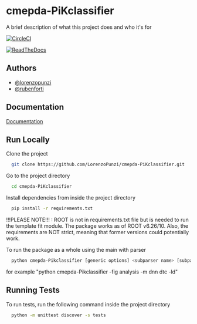 # cmepda-PiKclassifier

A brief description of what this project does and who it's for

[![CircleCI](https://dl.circleci.com/status-badge/img/gh/LorenzoPunzi/cmepda-PiKclassifier/tree/main.svg?style=svg)](https://dl.circleci.com/status-badge/redirect/gh/LorenzoPunzi/cmepda-PiKclassifier/tree/main)

[![ReadTheDocs](https://readthedocs.org/projects/docs/badge/?version=latest)](https://cmepda-pikclassifier.readthedocs.io/en/latest/index.html)


## Authors

- [@lorenzopunzi](https://github.com/LorenzoPunzi)
- [@rubenforti](https://github.com/rubenforti)


## Documentation

[Documentation](https://cmepda-pikclassifier.readthedocs.io/en/latest/index.html)


## Run Locally

Clone the project

```bash
  git clone https://github.com/LorenzoPunzi/cmepda-PiKclassifier.git
```

Go to the project directory

```bash
  cd cmepda-PiKclassifier
```

Install dependencies from inside the project directory

```bash
  pip install -r requirements.txt
```
!!!PLEASE NOTE!!! : ROOT is not in requirements.txt file but is needed to run the template fit module. The package works as of ROOT v6.26/10.
Also, the requirements are NOT strict, meaning that former versions could potentially work.

To run the package as a whole using the main with parser

```bash
  python cmepda-Pikclassifier [generic options] <subparser name> [subparser options]
```
for example "python cmepda-Pikclassifier -fig analysis -m dnn dtc -ld"

## Running Tests

To run tests, run the following command inside the project directory

```bash
  python -m unittest discover -s tests
```
